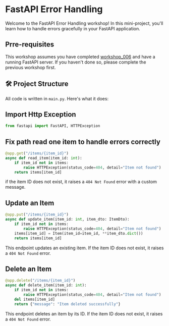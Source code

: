 # FastAPI Error Handling

Welcome to the FastAPI Error Handling workshop! In this mini-project, you'll learn how to handle errors gracefully in your FastAPI application.

## Prre-requisites
This workshop assumes you have completed [workshop_006](../workshop_006/readme.md) and have a running FastAPI server. If you haven't done so, please complete the previous workshop first.

## 🛠️ Project Structure
All code is written in `main.py`. Here's what it does:

## Import Http Exception
```python
from fastapi import FastAPI, HTTPException
```

## Fix path read one item to handle errors correctly
```python
@app.get("/items/{item_id}")
async def read_item(item_id: int):
    if item_id not in items:
        raise HTTPException(status_code=404, detail="Item not found")
    return items[item_id]
```
if the item ID does not exist, it raises a `404 Not Found` error with a custom message.

## Update an Item
```python
@app.put("/items/{item_id}")
async def update_item(item_id: int, item_dto: ItemDto):
    if item_id not in items:
        raise HTTPException(status_code=404, detail="Item not found")
    items[item_id] = Item(item_id=item_id, **item_dto.dict())
    return items[item_id]
```

This endpoint updates an existing item. If the item ID does not exist, it raises a `404 Not Found` error.

## Delete an Item
```python
@app.delete("/items/{item_id}")
async def delete_item(item_id: int):
    if item_id not in items:
        raise HTTPException(status_code=404, detail="Item not found")
    del items[item_id]
    return {"message": "Item deleted successfully"}
```
This endpoint deletes an item by its ID. If the item ID does not exist, it raises a `404 Not Found` error.


